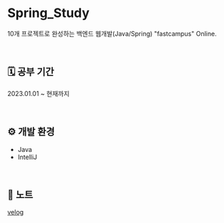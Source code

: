 # Spring_Study
10개 프로젝트로 완성하는 백엔드 웹개발(Java/Spring) "fastcampus" Online.

<br>

## 🗓 공부 기간
2023.01.01 ~ 현재까지

<br>

## ⚙︎ 개발 환경
- Java
- IntelliJ

<br>

## 📓 노트
[velog](https://velog.io/@stephenyi/series/JavaSpring-fastcampus)
